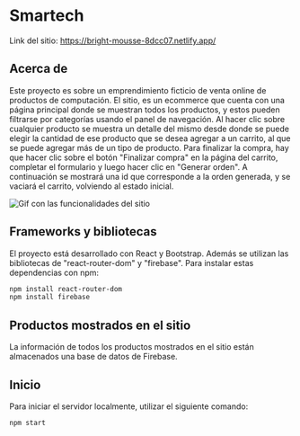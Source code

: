 # Smartech

Link del sitio: https://bright-mousse-8dcc07.netlify.app/
## Acerca de
Este proyecto es sobre un emprendimiento ficticio de venta online de productos de computación.
El sitio, es un ecommerce que cuenta con una página principal donde se muestran todos los productos, y estos pueden filtrarse por categorías usando el panel de navegación.
Al hacer clic sobre cualquier producto se muestra un detalle del mismo desde donde se puede elegir la cantidad de ese producto que se desea agregar a un carrito, al que se puede agregar más de un tipo de producto.
Para finalizar la compra, hay que hacer clic sobre el botón "Finalizar compra" en la página del carrito, completar el formulario y luego hacer clic en "Generar orden". A continuación se mostrará una id que corresponde a la orden generada, y se vaciará el carrito, volviendo al estado inicial.

![Gif con las funcionalidades del sitio](https://github.com/fnmallet/ecommerce-react/blob/master/react-ecommerce.gif)

## Frameworks y bibliotecas
El proyecto está desarrollado con React y Bootstrap. Además se utilizan las bibliotecas de "react-router-dom" y "firebase". Para instalar estas dependencias con npm:
```sh
npm install react-router-dom
npm install firebase
```

## Productos mostrados en el sitio
La información de todos los productos mostrados en el sitio están almacenados una base de datos de Firebase.

## Inicio
Para iniciar el servidor localmente, utilizar el siguiente comando:
```sh
npm start
```